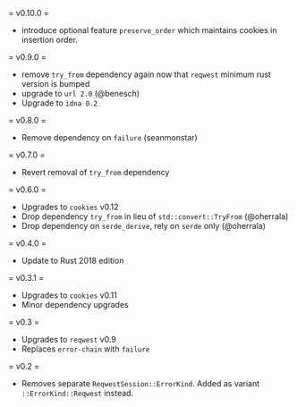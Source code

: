 = v0.10.0 =
* introduce optional feature `preserve_order` which maintains cookies in insertion order.

= v0.9.0 =
* remove `try_from` dependency again now that `reqwest` minimum rust version is bumped
* upgrade to `url 2.0` (@benesch)
* Upgrade to `idna 0.2`

= v0.8.0 =
* Remove dependency on `failure` (seanmonstar)

= v0.7.0 =
* Revert removal of `try_from` dependency

= v0.6.0 =
* Upgrades to `cookies` v0.12
* Drop dependency `try_from` in lieu of `std::convert::TryFrom` (@oherrala)
* Drop dependency on `serde_derive`, rely on `serde` only (@oherrala)

= v0.4.0 =
* Update to Rust 2018 edition

= v0.3.1 =

* Upgrades to `cookies` v0.11
* Minor dependency upgrades

= v0.3 =

* Upgrades to `reqwest` v0.9
* Replaces `error-chain` with `failure`

= v0.2 =

* Removes separate `ReqwestSession::ErrorKind`. Added as variant `::ErrorKind::Reqwest` instead.
